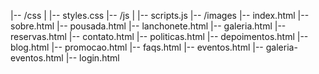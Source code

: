 |-- /css
|   |-- styles.css
|-- /js
|   |-- scripts.js
|-- /images
|-- index.html
|-- sobre.html
|-- pousada.html
|-- lanchonete.html
|-- galeria.html
|-- reservas.html
|-- contato.html
|-- politicas.html
|-- depoimentos.html
|-- blog.html
|-- promocao.html
|-- faqs.html
|-- eventos.html
|-- galeria-eventos.html
|-- login.html
